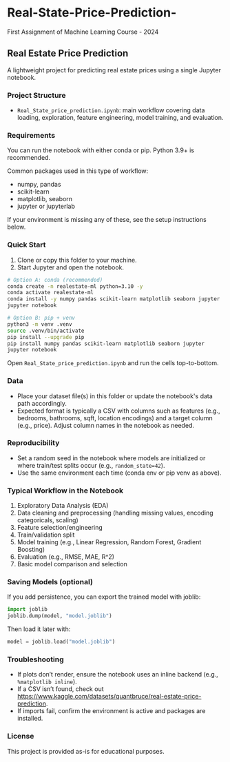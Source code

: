 # Real-State-Price-Prediction-
First Assignment of Machine Learning Course - 2024 
## Real Estate Price Prediction

A lightweight project for predicting real estate prices using a single Jupyter notebook.

### Project Structure
- `Real_State_price_prediction.ipynb`: main workflow covering data loading, exploration, feature engineering, model training, and evaluation.

### Requirements
You can run the notebook with either conda or pip. Python 3.9+ is recommended.

Common packages used in this type of workflow:
- numpy, pandas
- scikit-learn
- matplotlib, seaborn
- jupyter or jupyterlab

If your environment is missing any of these, see the setup instructions below.

### Quick Start
1) Clone or copy this folder to your machine.
2) Start Jupyter and open the notebook.

```bash
# Option A: conda (recommended)
conda create -n realestate-ml python=3.10 -y
conda activate realestate-ml
conda install -y numpy pandas scikit-learn matplotlib seaborn jupyter
jupyter notebook

# Option B: pip + venv
python3 -m venv .venv
source .venv/bin/activate
pip install --upgrade pip
pip install numpy pandas scikit-learn matplotlib seaborn jupyter
jupyter notebook
```

Open `Real_State_price_prediction.ipynb` and run the cells top-to-bottom.

### Data
- Place your dataset file(s) in this folder or update the notebook's data path accordingly.
- Expected format is typically a CSV with columns such as features (e.g., bedrooms, bathrooms, sqft, location encodings) and a target column (e.g., price). Adjust column names in the notebook as needed.

### Reproducibility
- Set a random seed in the notebook where models are initialized or where train/test splits occur (e.g., `random_state=42`).
- Use the same environment each time (conda env or pip venv as above).

### Typical Workflow in the Notebook
1) Exploratory Data Analysis (EDA)
2) Data cleaning and preprocessing (handling missing values, encoding categoricals, scaling)
3) Feature selection/engineering
4) Train/validation split
5) Model training (e.g., Linear Regression, Random Forest, Gradient Boosting)
6) Evaluation (e.g., RMSE, MAE, R^2)
7) Basic model comparison and selection

### Saving Models (optional)
If you add persistence, you can export the trained model with joblib:
```python
import joblib
joblib.dump(model, "model.joblib")
```
Then load it later with:
```python
model = joblib.load("model.joblib")
```

### Troubleshooting
- If plots don’t render, ensure the notebook uses an inline backend (e.g., `%matplotlib inline`).
- If a CSV isn’t found, check out https://www.kaggle.com/datasets/quantbruce/real-estate-price-prediction.
- If imports fail, confirm the environment is active and packages are installed.

### License
This project is provided as-is for educational purposes. 


